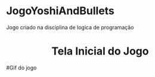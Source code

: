 # JogoYoshiAndBullets
Jogo criado na disciplina de logica de programação
<center> <h1> Tela Inicial do Jogo </h1> </center>

#Gif do jogo

